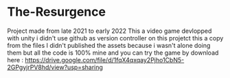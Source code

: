 # The-Resurgence
Project made from late 2021 to early 2022
This a video game devlopped with unity i didn't use github as version controller on this projetct this a copy from the files
I didn't published the assets because i wasn't alone doing them but all the code is 100% mine and you can try the game by download here : https://drive.google.com/file/d/1fqX4qxqay2Pjho1CbN5-2GPgyjrPV8hd/view?usp=sharing
